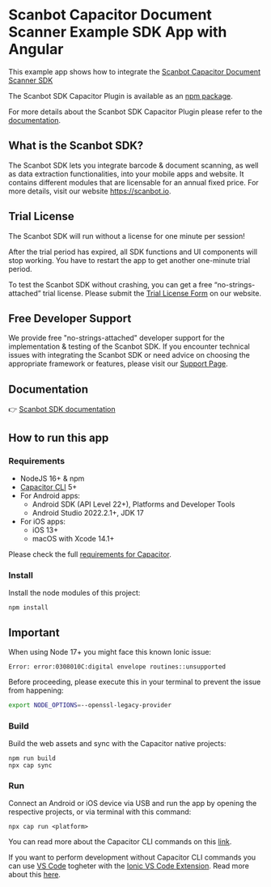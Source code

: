 # Scanbot Capacitor Document Scanner Example SDK App with Angular

This example app shows how to integrate the [Scanbot Capacitor Document Scanner SDK](https://docs.scanbot.io/document-scanner-sdk/capacitor/introduction/)

The Scanbot SDK Capacitor Plugin is available as an [npm package](https://www.npmjs.com/package/capacitor-plugin-scanbot-sdk).

For more details about the Scanbot SDK Capacitor Plugin please refer to the [documentation](https://docs.scanbot.io/document-scanner-sdk/capacitor/).

## What is the Scanbot SDK?

The Scanbot SDK lets you integrate barcode & document scanning, as well as data extraction functionalities, into your mobile apps and website. It contains different modules that are licensable for an annual fixed price. For more details, visit our website https://scanbot.io.


## Trial License

The Scanbot SDK will run without a license for one minute per session!

After the trial period has expired, all SDK functions and UI components will stop working. You have to restart the app to get another one-minute trial period.

To test the Scanbot SDK without crashing, you can get a free “no-strings-attached” trial license. Please submit the [Trial License Form](https://scanbot.io/trial/) on our website.

## Free Developer Support

We provide free "no-strings-attached" developer support for the implementation & testing of the Scanbot SDK.
If you encounter technical issues with integrating the Scanbot SDK or need advice on choosing the appropriate
framework or features, please visit our [Support Page](https://docs.scanbot.io/support/).

## Documentation
👉 [Scanbot SDK documentation](https://docs.scanbot.io/document-scanner-sdk/capacitor/introduction/)

## How to run this app

### Requirements

- NodeJS 16+ & npm
- [Capacitor CLI](https://www.npmjs.com/package/@capacitor/cli) 5+
- For Android apps:
    * Android SDK (API Level 22+), Platforms and Developer Tools
    * Android Studio 2022.2.1+, JDK 17
- For iOS apps: 
    * iOS 13+
    * macOS with Xcode 14.1+

Please check the full [requirements for Capacitor](https://capacitorjs.com/docs/getting-started/environment-setup).

### Install

Install the node modules of this project:

```
npm install
```

## Important
When using Node 17+ you might face this known Ionic issue: 

```
Error: error:0308010C:digital envelope routines::unsupported
```

Before proceeding, please execute this in your terminal to prevent the issue from happening:

```bash
export NODE_OPTIONS=--openssl-legacy-provider
```

### Build

Build the web assets and sync with the Capacitor native projects:

```
npm run build
npx cap sync
```

### Run

Connect an Android or iOS device via USB and run the app by opening the respective projects, or via terminal with this command:

```
npx cap run <platform>
```

You can read more about the Capacitor CLI commands on this [link](https://capacitorjs.com/docs/cli).

If you want to perform development without Capacitor CLI commands you can use [VS Code](https://code.visualstudio.com/) togheter with the [Ionic VS Code Extension](https://marketplace.visualstudio.com/items?itemName=ionic.ionic). Read more about this [here](https://capacitorjs.com/docs/vscode/getting-started).